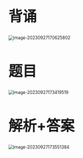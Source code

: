 # 背诵

<img src="https://cvp.oss-cn-shanghai.aliyuncs.com/picgo/202309271706854.png" alt="image-20230927170625802" style="zoom:60%;" />



# 题目

<img src="https://cvp.oss-cn-shanghai.aliyuncs.com/picgo/202309271734574.png" alt="image-20230927173419519" style="zoom:60%;" />



# 解析+答案

<img src="https://cvp.oss-cn-shanghai.aliyuncs.com/picgo/202309271735504.png" alt="image-20230927173551384" style="zoom:60%;" />



